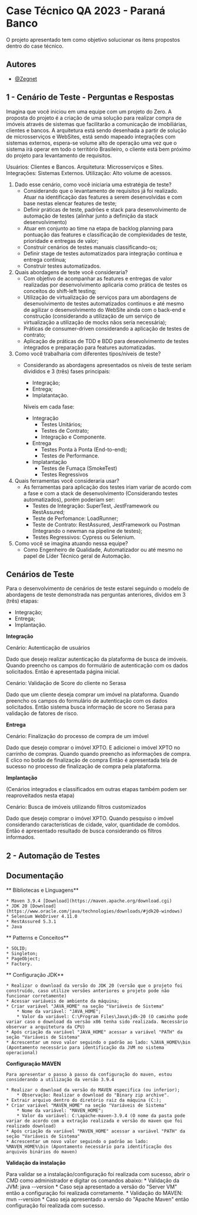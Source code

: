
# Case Técnico QA 2023 - Paraná Banco

O projeto apresentado tem como objetivo solucionar os itens propostos dentro do case técnico.


## Autores

- [@Zegnet](https://www.github.com/Zegnet)


## 1 - Cenário de Teste - Perguntas e Respostas

Imagina que você iniciou em uma equipe com um projeto do Zero. A proposta do projeto é a criação de uma solução para realizar compra de imóveis através de sistemas que facilitarão a comunicação de imobiliárias, clientes e bancos. A arquitetura está sendo desenhada a partir de solução de microsserviços e WebSites, está sendo mapeado integrações com sistemas externos, espera-se volume alto de operação uma vez que o sistema irá operar em todo o território Brasileiro, o cliente está bem próximo do projeto para levantamento de requisitos.

Usuários: Clientes e Bancos.
Arquitetura: Microsserviços e Sites.
Integrações: Sistemas Externos.
Utilização: Alto volume de acessos.

1. Dado esse cenário, como você iniciaria uma estratégia de teste?
    * Considerando que o levantamento de requisitos já foi realizado. Atuar na identificação das features a serem desenvolvidas e com base nestas elencar features de teste;
    * Definir práticas de teste, padrões e stack para desenvolvimento de automação de testes (alinhar junto a definição da stack desenvolvimento)
    * Atuar em conjunto ao time na etapa de backlog planning para pontuação das features e classificação de complexidades de teste, prioridade e entregas de valor;
    * Construir cenários de testes manuais classificando-os;
    * Definir stage de testes automatizados para integração contínua e entrega contínua;
    * Construir testes automatizados.
2. Quais abordagens de teste você consideraria?
    * Com objetivo de acompanhar as features e entregas de valor realizadas por desenvolvimento aplicaria como prática de testes os conceitos do shift-left testing;
    * Utilização de virtualização de serviços para um abordagens de desenvolvimento de testes automatizados continuos e até mesmo de agilizar o desenvolvimento do WebSite ainda com o back-end e construção (considerando a utilização de um serviço de virtualização a utilização de mocks nãos seria necessária);
    * Práticas de consumer-driven considerando a aplicação de testes de contrato;
    * Aplicação de práticas de TDD e BDD para desevolvimento de testes integrados e preparação para features automatizadas.
3. Como você trabalharia com diferentes tipos/níveis de teste?
    * Considerando as abordagens apresentados os níveis de teste seriam divididos e 3 (três) fases principais:
        * Integração;
        * Entrega;
        * Implatantação.

        Níveis em cada fase:
        
        * Integração
            * Testes Unitários;
            * Testes de Contrato;
            * Integração e Componente.
        * Entrega
            * Testes Ponta à Ponta (End-to-end);
            * Testes de Performance.
        * Implatantação
            * Testes de Fumaça (SmokeTest)
            * Testes Regressivos
4. Quais ferramentas você consideraria usar?
    * As ferramentas para aplicação dos testes iriam variar de acordo com a fase e com a stack de desenvolvimento (Considerando testes automatizados), porém poderiam ser:
        * Testes de Integração: SuperTest, JestFramework ou RestAssured;
        * Teste de Perfomance: LoadRunner;
        * Teste de Contrato: RestAssured, JestFramework ou Postman (Integrando o newman na pipeline de testes);
        * Testes Regressivos: Cypress ou Selenium.
5. Como você se imagina atuando nessa equipe?
    * Como Engenheiro de Qualidade, Automatizador ou até mesmo no papel de Líder Técnico geral de Automação.



## Cenários de Teste

Para o desenvolvimento de cenários de teste estarei seguindo o modelo de abordagens de teste demonstrada nas perguntas anteriores, dividos em 3 (três) etapas:
* Integração;
* Entrega;
* Implantação.

**Integração**

Cenário: Autenticação de usuários

Dado que desejo realizar autenticação da plataforma de busca de imóveis.
Quando preencho os campos do formulário de autenticação com os dados solicitados.
Então é apresentada página inicial.

Cenário: Validação de Score do cliente no Serasa

Dado que um cliente deseja comprar um imóvel na plataforma.
Quando preencho os campos do formulário de autenticação com os dados solicitados.
Então sistema busca informação de score no Serasa para validação de fatores de risco.

**Entrega**

Cenário: Finalização do processo de compra de um imóvel

Dado que desejo comprar o imóvel XPTO.
E adicionei o imóvel XPTO no carrinho de compras.
Quando quando preencho as informações de compra.
E clico no botão de finalização de compra
Então é apresentada tela de sucesso no processo de finalização de compra pela plataforma.


**Implantação**

(Cenários integrados e classificados em outras etapas também podem ser reaproveitados nesta etapa)

Cenário: Busca de imóveis utilizando filtros customizados

Dado que desejo comprar o imóvel XPTO.
Quando pesquiso o imóvel considerando características de cidade, valor, quantidade de comôdos.
Então é apresentado resultado de busca considerando os filtros informados.

## 2 - Automação de Testes


## Documentação

**  Bibliotecas e Linguagens**

    * Maven 3.9.4 [Download](https://maven.apache.org/download.cgi)
    * JDK 20 [Download](https://www.oracle.com/java/technologies/downloads/#jdk20-windows)
    * Selenium WebDriver 4.11.0
    * RestAssured 5.3.1
    * Java

** Patterns e Conceitos**

    * SOLID;
    * Singleton;
    * PageObject;
    * Factory.

** Configuração JDK**

    * Realizar o download da versão do JDK 20 (versão que o projeto foi construído, caso utilize versões anteriores o projeto pode não funcionar corretamente)
    * Acessar variáveis de ambiente da máquina;
    * Criar variável "JAVA_HOME" na seção "Variáveis de Sistema"
        * Nome da variável: "JAVA_HOME";
        * Valor da variável: C:\Program Files\Java\jdk-20 (O caminho pode variar caso o download da versão x86 tenha sido realizada. Necessário observar a arquitetura da CPU)
    * Após criação da variável "JAVA_HOME" acessar a variável "PATH" da seção "Variáveis de Sistema"
    * Acrescentar um novo valor seguindo o padrão ao lado: %JAVA_HOME%\bin (Apontamento necessário para identificação da JVM no sistema operacional)

**Configuração MAVEN**

    Para apresentar o passo à passo da configuração do maven, estou considerando a utilização da versão 3.9.4

    * Realizar o download da versão do MAVEN especifica (ou inferior);
        * Observação: Realizar o download do "Binary zip archive".
    * Extrair arquivo dentro do diretório raiz da máquina (C:);
    * Criar variável "MAVEN_HOME" na seção "Variáveis de Sistema"
        * Nome da variável: "MAVEN_HOME";
        * Valor da variável: C:\apache-maven-3.9.4 (O nome da pasta pode variar de acordo com a extração realizada e versão do maven que foi realizado download) 
    * Após criação da variável "MAVEN_HOME" acessar a variável "PATH" da seção "Variáveis de Sistema"
    * Acrescentar um novo valor seguindo o padrão ao lado: %MAVEN_HOME%\bin (Apontamento necessário para identificação dos arquivos binários do maven)
 
**Validação da instalação**

Para validar se a instalação/configuração foi realizada com sucesso, abrir o CMD como administrador e digitar os comandos abaixo:
    * Validação da JVM: java --version
        * Caso seja apresentado a versão do "Server VM" então a configuração foi realizada corretamente.
    * Validação do MAVEN: mvn --version
        * Caso seja apresentado a versão do "Apache Maven" então configuração foi realizada com sucesso.

